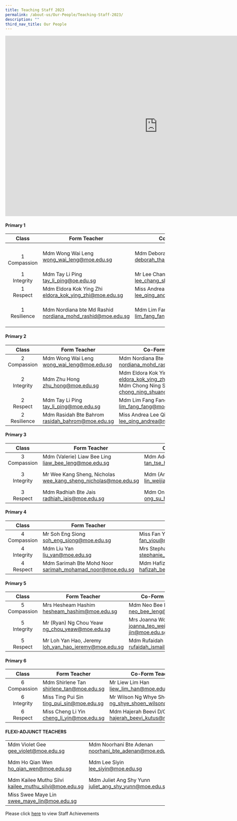 ```yaml
---
title: Teaching Staff 2023
permalink: /about-us/Our-People/Teaching-Staff-2023/
description: ""
third_nav_title: Our People
---
```

<iframe allowfullscreen="true" height="569" width="960" frameborder="0" src="https://docs.google.com/presentation/d/e/2PACX-1vRWp0S1jsK3BE-OXvwOAUd_44LqfQZ8DVU8gCJoAhUwdqZ5yyJKF4Gh4CipF6I20wjIPzo8GiFQSkgF/embed?start=false&amp;loop=false&amp;delayms=3000"></iframe>

#### **Primary 1**

|Class|Form Teacher|Co-Form Teacher| Co-Form Teacher|
|:--:|--|--|--|
|<br>1 <br>Compassion| Mdm Wong Wai Leng <br> wong_wai_leng@moe.edu.sg | Mdm Deborah Tham Lai Mei<br>deborah_tham_lai_mei@moe.edu.sg|Mdm Noorasmaedah Ahmad<br> noorasmaedah_ahmad@moe.edu.sg <br>Mdm Ho Qian Wen<br>ho_qian_wen@moe.edu.sg |
|1<br>Integrity| Mdm Tay Li Ping<br>tay_li_ping@oe.edu.sg   | Mr Lee Chang Sheng, Jansen<br>lee_chang_sheng_jansen@moe.edu.sg | Mdm Saraswathi D/O Valliappan<br> saraswathi_valliappan@moe.edu.sg |
|1<br>Respect|Mdm Eldora Kok Ying Zhi<br>eldora_kok_ying_zhi@moe.edu.sg | Miss Andrea Lee Qing<br> lee_qing_andrea@moe.edu.sg|Mdm Ong Su Hui<br>ong_su_hui@moe.edu.sg|
|1<br>Resilience |  Mdm Nordiana bte Md Rashid<br>nordiana_mohd_rashid@moe.edu.sg| Mdm Lim Fang Fang<br>lim_fang_fang@moe.edu.sg | Mdm Liu Yan<br> liu_yan@moe.edu.sg <br>Mdm Ong Wee Fern (Jermaine)<br>ong_wee_fern@moe.edu.sg|

#### **Primary 2**

|Class|Form Teacher|Co-Form Teacher| Co-Form Teacher|
|:--:|--|--|--|
|2<br>Compassion| Mdm Wong Wai Leng<br>wong_wai_leng@moe.edu.sg|Mdm Nordiana Bte Md Rashid<br>nordiana_mohd_rashid@moe.edu.sg|Miss Lim Hui Khooh<br>lim_hui_khooh@moe.edu.sg |
|2<br>Integrity| Mdm Zhu Hong zhu_hong@moe.edu.sg | Mdm Eldora Kok Ying Zhi<br>eldora_kok_ying_zhi@moe.edu.sg Mdm Chong Ning Shuang, Lynn<br>chong_ning_shuang_lynn@moe.edu.sg | Mdm Lena Chua Siao Yen<br>lena_chua_siao_yen@moe.edu.sg|
|2<br>Respect| Mdm Tay Li Ping<br>tay_li_ping@moe.edu.sg|Mdm Lim Fang Fang<br>lim_fang_fang@moe.edu.sg| Mdm Sri Rahayu Bte Mohd Amin<br>sri_rahayu_mohamed_amin@moe.edu.sg|
|2<br>Resilience| Mdm Rasidah Bte Bahrom<br>rasidah_bahrom@moe.edu.sg | Miss Andrea Lee Qing<br>lee_qing_andrea@moe.edu.sg| Mdm Deborah Tham Lai Mei <br>deborah_tham_lai_mei@moe.edu.sg|

#### **Primary 3**

|Class|Form Teacher|Co-Form Teacher| Co-Form Teacher|
|:--:|--|--|--|
|3<br>Compassion|Mdm (Valerie) Liaw Bee Ling<br>liaw_bee_leng@moe.edu.sg| Mdm Adelene Tan Tse Hui<br>tan_tse_hui_adelene@moe.edu.sg |  |
|3<br>Integrity|Mr Wee Kang Sheng, Nicholas<br>wee_kang_sheng_nicholas@moe.edu.sg | Mdm (Amanda) Lin Weijia <br>lin_weijia@moe.edu.sg |Mdm Raja Nur Rasyidah Bte<br>Raja Kamarul Bahrin <br>raja_nur_rasyidah_raja_kamarul_bahrin@moe.edu.sg |
|3<br>Respect|Mdm Radhiah Bte Jais<br>radhiah_jais@moe.edu.sg |Mdm Ong Su Hui<br>ong_su_hui@moe.edu.sg| Mdm Saraswathi D/O Valiappan <br>saraswathi_valliappan@moe.edu.sg  |

#### **Primary 4**

|Class|Form Teacher|Co-Form Teacher| Co-Form Teacher|
|:--:|--|--|--|
|4<br>Compassion|Mr Soh Eng Siong<br>soh_eng_siong@moe.edu.sg | Miss Fan Yiou<br>fan_yiou@moe.edu.sg| Miss Loh Jun Qin loh_jun_qin@moe.edu.sg|
|4<br>Integrity| Mdm Liu Yan <br>liu_yan@moe.edu.sg| Mrs Stephanie Thoo<br>stephanie_thoo@moe.edu.sg | Mr Mohamad Fazlee Bin Sabari<br>mohamad_fazlee_sabari@moe.edu.sg |
|4<br>Respect| Mdm Sarimah Bte Mohd Noor <br>sarimah_mohamad_noor@moe.edu.sg | Mdm Hafizah Beevi Binti Abdul Basit <br>hafizah_beevi_abdul_Basit@moe.edu.sg | Mdm Yak Hui Hwa (Seetoh) <br>yak_hui_hwa@moe.edu.sg|

#### **Primary 5**

|Class|Form Teacher|Co-Form Teacher| Co-Form Teacher|
|:--:|--|--|--|
|5<br>Compassion|Mrs Hesheam Hashim<br>hesheam_hashim@moe.edu.sg| Mdm Neo Bee Leng<br>neo_bee_leng@moe.edu.sg| Mdm Noorasmaedah Ahmad <br>noorasmaedah_ahmad@moe.edu.sg|
|5<br>Integrity|Mr (Ryan) Ng Chou Yeaw<br>ng_chou_yeaw@moe.edu.sg        | Mrs Joanna Wong<br>joanna_teo_wei-jin@moe.edu.sg| Miss Azzulin Bte Aripin<br>azzulin_aripin@moe.edu.sg|
|5<br>Respect|Mr Loh Yan Hao, Jeremy<br>loh_yan_hao_jeremy@moe.edu.sg | Mdm Rufaidah Bte Ismail<br>rufaidah_ismail@moe.edu.sg | Mdm Yong Chin<br>yong_chin@moe.edu.sg|

#### **Primary 6**

|Class|Form Teacher|Co-Form Teacher| Co-Form Teacher|
|:--:|--|--|--|
|6<br>Compassion|Mdm Shirlene Tan<br>shirlene_tan@moe.edu.sg   | Mr Liew Lim Han<br>liew_lim_han@moe.edu.sg| Mdm Nur Fazalina Bte Hussin<br>nur_fazalina_hussin@moe.edu.sg |
|6<br>Integrity|Miss Ting Pui Sin<br>ting_pui_sin@moe.edu.sg  |Mr Wilson Ng Whye Shoen<br>ng_shye_shoen_wilson@moe.edu.sg|Mdm (Angie) Ng Pai Chen<br>ng_pai_chen@moe.edu.sg|
|6<br>Respect|Miss Cheng Li Yin<br>cheng_li_yin@moe.edu.sg | Mdm Hajerah Beevi D/O Kutus<br>hajerah_beevi_kutus@moe.edu.sg | Mdm Lim Chai Lay           <br>lim_chai_lay@moe.edu.sg        |

#### **FLEXI-ADJUNCT TEACHERS**

| | | | |
|--|--|--|--|
| Mdm Violet Gee<br>gee_violet@moe.edu.sg | Mdm Noorhani Bte Adenan<br>noorhani_bte_adenan@moe.edu.sg | Mdm Nazli Binti Mat Ali<br>nazli_mat_ali@moe.edu.sg    |
| Mdm Ho Qian Wen<br>ho_qian_wen@moe.edu.sg| Mdm Lee Siyin <br>lee_siyin@moe.edu.sg| Mdm Ong Wee Fern (Jermaine)<br>ong_wee_fern@moe.edu.sg |
|Mdm Kailee Muthu Silvi<br>kailee_muthu_silvi@moe.edu.sg | Mdm Juliet Ang Shy Yunn<br>juliet_ang_shy_yunn@moe.edu.sg | Mdm Tan Ai Fang<br>tan_ai_fang@moe.edu.sg|
|Miss Swee Maye Lin swee_maye_lin@moe.edu.sg| | |






Please click [here](/Staff-Achievements/) to view Staff Achievements